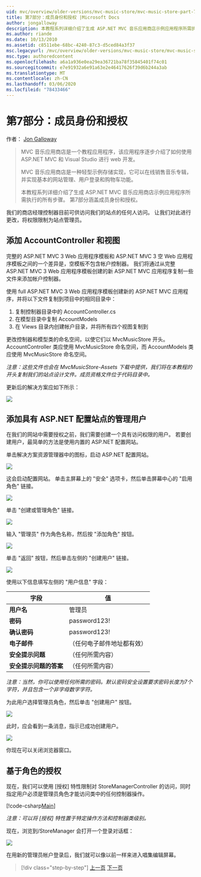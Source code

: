 ```yaml
---
uid: mvc/overview/older-versions/mvc-music-store/mvc-music-store-part-7
title: 第7部分：成员身份和授权 |Microsoft Docs
author: jongalloway
description: 本教程系列详细介绍了生成 ASP.NET MVC 音乐应用商店示例应用程序所需执行的所有步骤。 第7部分涵盖成员身份和授权。
ms.author: riande
ms.date: 10/13/2010
ms.assetid: c8511ebe-68bc-4240-87c3-d5ced84a3f37
msc.legacyurl: /mvc/overview/older-versions/mvc-music-store/mvc-music-store-part-7
msc.type: authoredcontent
ms.openlocfilehash: a6a1a936e0ea29ea36721ba78f35845401f74c01
ms.sourcegitcommit: e7e91932a6e91a63e2e46417626f39d6b244a3ab
ms.translationtype: MT
ms.contentlocale: zh-CN
ms.lasthandoff: 03/06/2020
ms.locfileid: "78433466"
---
```

# <a name="part-7-membership-and-authorization"></a>第7部分：成员身份和授权

作者： [Jon Galloway](https://github.com/jongalloway)

> MVC 音乐应用商店是一个教程应用程序，该应用程序逐步介绍了如何使用 ASP.NET MVC 和 Visual Studio 进行 web 开发。  
>   
> MVC 音乐应用商店是一种轻型示例存储实现，它可以在线销售音乐专辑，并实现基本的网站管理、用户登录和购物车功能。  
>   
> 本教程系列详细介绍了生成 ASP.NET MVC 音乐应用商店示例应用程序所需执行的所有步骤。 第7部分涵盖成员身份和授权。

我们的商店经理控制器目前可供访问我们的站点的任何人访问。 让我们对此进行更改，将权限限制为站点管理员。

## <a name="adding-the-accountcontroller-and-views"></a>添加 AccountController 和视图

完整的 ASP.NET MVC 3 Web 应用程序模板和 ASP.NET MVC 3 空 Web 应用程序模板之间的一个差异是，空模板不包含帐户控制器。 我们将通过从完整 ASP.NET MVC 3 Web 应用程序模板创建的新 ASP.NET MVC 应用程序复制一些文件来添加帐户控制器。

使用 full ASP.NET MVC 3 Web 应用程序模板创建新的 ASP.NET MVC 应用程序，并将以下文件复制到项目中的相同目录中：

1. 复制控制器目录中的 AccountController.cs
2. 在模型目录中复制 AccountModels
3. 在 Views 目录内创建帐户目录，并将所有四个视图复制到

更改控制器和模型类的命名空间，以使它们以 MvcMusicStore 开头。 AccountController 类应使用 MvcMusicStore 命名空间，而 AccountModels 类应使用 MvcMusicStore 命名空间。

*注意：这些文件也会在 MvcMusicStore-Assets 下载中提供，我们将在本教程的开头复制我们的站点设计文件。成员资格文件位于代码目录中。*

更新后的解决方案应如下所示：

![](mvc-music-store-part-7/_static/image1.png)

## <a name="adding-an-administrative-user-with-the-aspnet-configuration-site"></a>添加具有 ASP.NET 配置站点的管理用户

在我们的网站中需要授权之前，我们需要创建一个具有访问权限的用户。 若要创建用户，最简单的方法是使用内置的 ASP.NET 配置网站。

单击解决方案资源管理器中的图标，启动 ASP.NET 配置网站。

![](mvc-music-store-part-7/_static/image2.png)

这会启动配置网站。 单击主屏幕上的 "安全" 选项卡，然后单击屏幕中心的 "启用角色" 链接。

![](mvc-music-store-part-7/_static/image3.png)

单击 "创建或管理角色" 链接。

![](mvc-music-store-part-7/_static/image4.png)

输入 "管理员" 作为角色名称，然后按 "添加角色" 按钮。

![](mvc-music-store-part-7/_static/image5.png)

单击 "返回" 按钮，然后单击左侧的 "创建用户" 链接。

![](mvc-music-store-part-7/_static/image6.png)

使用以下信息填写左侧的 "用户信息" 字段：

| **字段** | **值** |
| --- | --- |
| **用户名** | 管理员 |
| **密码** | password123! |
| **确认密码** | password123! |
| **电子邮件** | （任何电子邮件地址都有效） |
| **安全提示问题** | （任何所需内容） |
| **安全提示问题的答案** | （任何所需内容） |

*注意：当然，你可以使用任何所需的密码。默认密码安全设置要求密码长度为7个字符，并且包含一个非字母数字字符。*

为此用户选择管理员角色，然后单击 "创建用户" 按钮。

![](mvc-music-store-part-7/_static/image7.png)

此时，应会看到一条消息，指示已成功创建用户。

![](mvc-music-store-part-7/_static/image8.png)

你现在可以关闭浏览器窗口。

## <a name="role-based-authorization"></a>基于角色的授权

现在，我们可以使用 [授权] 特性限制对 StoreManagerController 的访问，同时指定用户必须是管理员角色才能访问类中的任何控制器操作。

[!code-csharp[Main](mvc-music-store-part-7/samples/sample1.cs)]

*注意：可以将 [授权] 特性置于特定操作方法和控制器类级别。*

现在，浏览到/StoreManager 会打开一个登录对话框：

![](mvc-music-store-part-7/_static/image9.png)

在用新的管理员帐户登录后，我们就可以像以前一样来进入唱集编辑屏幕。

> [!div class="step-by-step"]
> [上一页](mvc-music-store-part-6.md)
> [下一页](mvc-music-store-part-8.md)
